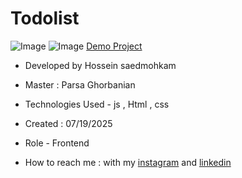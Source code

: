 # Todolist
![Image](https://github.com/user-attachments/assets/832ac48b-85be-4489-8bea-f527bc3e8710)
![Image](https://github.com/user-attachments/assets/d4ebf94b-64a8-43ff-aebc-d29b8643f9de)
[Demo Project](/https:/hosseinsaedmohkam.github.io/Todolist/)

- Developed by Hossein saedmohkam

- Master : Parsa Ghorbanian 

- Technologies Used - js , Html , css  

- Created : 07/19/2025

- Role - Frontend

- How to reach me : with my [instagram](https://www.instagram.com/Hossein_saedmohkam.dev) and [linkedin](https://www.linkedin.com/in/Hossein-saedmohkam)
